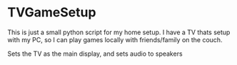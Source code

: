 # TVGameSetup

This is just a small python script for my home setup. I have a TV thats setup with my PC, so I can play games locally with friends/family on the couch. 

Sets the TV as the main display, and sets audio to speakers
